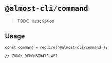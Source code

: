 # `@almost-cli/command`

> TODO: description

## Usage

```
const command = require('@almost-cli/command');

// TODO: DEMONSTRATE API
```
